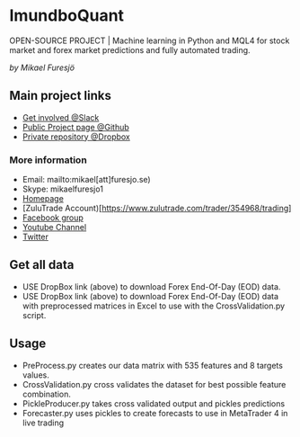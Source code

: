 # ImundboQuant

OPEN-SOURCE PROJECT | Machine learning in Python and MQL4 for stock market and forex market predictions and fully automated trading.

*by Mikael Furesjö*

## Main project links
- [Get involved @Slack](https://imundboquant.slack.com)
- [Public Project page @Github](https://github.com/MikaelFuresjo/ImundboQuant)
- [Private repository @Dropbox](https://www.dropbox.com/sh/qemina178goedax/AABa0C0JmJpG4hIG8jLaaYaua?dl=0)

### More information
- Email: mailto:mikael[att]furesjo.se)
- Skype: mikaelfuresjo1
- [Homepage](http://www.beststrategies4trading.com/)
- [ZuluTrade Account)[https://www.zulutrade.com/trader/354968/trading]
- [Facebook group](https://www.facebook.com/groups/Borsrobotar/)
- [Youtube Channel](https://www.youtube.com/user/FuresjoFinancialTrad/videos)
- [Twitter](https://twitter.com/Mikael_Furesjo)


## Get all data
- USE DropBox link (above) to download Forex End-Of-Day (EOD) data.
- USE DropBox link (above) to download Forex End-Of-Day (EOD) data with preprocessed matrices in Excel to use with the CrossValidation.py script.

## Usage
- PreProcess.py creates our data matrix with 535 features and 8 targets values.
- CrossValidation.py cross validates the dataset for best possible feature combination.
- PickleProducer.py takes cross validated output and pickles predictions
- Forecaster.py uses pickles to create forecasts to use in MetaTrader 4 in live trading
